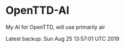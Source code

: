# OpenTTD-AI
My AI for OpenTTD, will use primarily air

Latest backup: Sun Aug 25 13:57:01 UTC 2019
